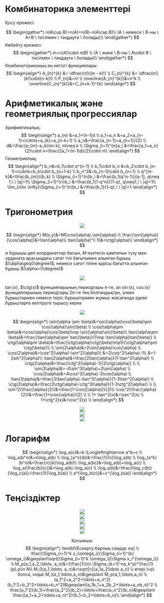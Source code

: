 # Комбинаторика элементтері
Қосу ережесі: 


$$
\begin{gather*}
n(A\cup B)=n(A)+n(B)-n(A\cap B)\\
(A \ немесе \ В-ны \ А+B \ тәсілмен \ таңдауға \ болады)\\
\end{gather*}
$$
Көбейту ережесі:
$$
\begin{gather*}
m=n(A)\cdot n(B) \\
(A \ және \ В-ны \ А\cdot B \ тәсілмен \ таңдауға \ болады)\\
\end{gather*}
$$
Комбинаториканың ең негізгі функциялары:
$$
\begin{align*}
A_{n}^{k} &= \dfrac{n!}{(n - k)!} \\
C_{n}^{k} &= \dfrac{n!}{k!\cdot(n-k)!} \\
P_{n}&=n! \\
\overline{A_{n}^{k}}&=n^k \\
\overline{C_{n}^{k}}&=C_{n+k-1}^{k}
\end{align*}
$$
# Арифметикалық және геометриялық прогрессиялар
Арифметикалық:
$$
\begin{align*}
a_{n} &=a_1+(n-1)d \\
a_1+a_n &=a_2+a_{n-1}=\cdots=a_{k}+a_{n-k+1} \\
a_n&=\frac{a_{n-1}+a_{n+1}}{2} \\
d&=\frac{a_{m}-a_k}{m-k}, m\neq k \\
\Sigma_{i=1}^{n}a_i &=\frac{a_1+a_n}{2}\cdot n=\frac{2a_1+(n-1)d}{2}\cdot n\\
\end{align*}
$$
Геометриялық:
$$
\begin{align*}
b_n&=b_1\cdot q^{n-1} \\
b_1\cdot b_n &=b_2\cdot b_{n-1}=\cdots=b_k\cdot b_{n+1-k} \\
b_n^2&=b_{n-1}\cdot b_{n+1} \\
q^{m-k}&=\frac{b_{m}}{b_k} \\
\Sigma_{i=1}^{n}b_i &=\frac{b_1(q^n-1)}{q-1}, q\neq 1,\ \ |q|>1\\
\Sigma_{i=1}^{n}b_i &=\frac{b_1(1-q^n)}{1-q}, q\neq1,\ \ |q|<1\\
\lim_{n\to \infty}\Sigma_{i=1}^{n}b_i &=\frac{b_1}{1-q},\ \ |q|<1
\end{align*} 
$$


# Тригонометрия
<div style="text-align: center;">
<img src="https://i.upmath.me/svg/%24%24%0A%5Cbegin%7Btikzpicture%7D%5Bscale%3D3%5D%0A%20%20%25%20Unit%20circle%0A%20%20%5Cdraw%20(0%2C0)%20circle%20%5Bradius%3D1%5D%3B%0A%20%20%25%20Axis%0A%20%20%5Cdraw%5B-latex%5D%20(-1.2%2C0)%20--%20(1.2%2C0)%20node%5Bright%5D%20%7B%24x%24%7D%3B%0A%20%20%5Cdraw%5B-latex%5D%20(0%2C-1.2)%20--%20(0%2C1.2)%20node%5Babove%5D%20%7B%24y%24%7D%3B%0A%20%20%25%20Angles%0A%20%20%5Cdraw%5Bred%2Cthick%5D%20(0%2C0)%20--%20(30%3A1)%3B%0A%20%20%5Cdraw%5Bred%2Cthick%5D%20(0%2C0)%20--%20(0%3A0.867)%3B%0A%20%20%5Cdraw%5Bred%2Cthick%5D%20(30%3A0.3)%20arc%20(30%3A0%3A0.3)%3B%0A%20%20%5Cnode%5Bred%2Cright%5D%20at%20(15%3A0.4)%20%7B%24%5Calpha%24%7D%3B%0A%20%20%25%20Labels%0A%20%20%5Cnode%5Babove%20right%5D%20at%20(30%3A1)%20%7B%24M(%5Ccos%20%5Calpha%2C%20%5Csin%20%5Calpha)%24%7D%3B%0A%20%20%5Cdraw%5Bdashed%5D%20(30%3A1)%20--%20(30%3A1%20%7C-%200%2C0)%20node%5Bbelow%5D%20%7B%24%5Ccos%20%5Calpha%24%7D%3B%0A%20%20%5Cdraw%5Bdashed%5D%20(30%3A1)%20--%20(30%3A1%20-%7C%200%2C0)%20node%5Bleft%5D%20%7B%24%5Csin%20%5Calpha%24%7D%3B%0A%5Cend%7Btikzpicture%7D%0A%24%24" />
</div>

$$
\begin{align*}
M(x,y)&=M(\cos(\alpha),\sin(\alpha)) \\
\frac{\sin(\alpha)}{\cos(\alpha)}&=\tan(\alpha)\\
\tan(\alpha)^{-1}&=\ctg(\alpha)\\
\end{align*}
$$
$\alpha$ бұрышы деп координаттар басын, $М$ нүктесін қамтитын түзу мен ордината арасындағы сағат тілі бағытымен алынған бұрыш $(\alpha\geq0\degree)$, немесе сағат тіліне қарсы бағытта алынған бұрыш $(\alpha<0\degree)$


<div style="text-align: center;">
<img src="https://i.upmath.me/svg/%24%24%0A%5Cbegin%7Btabular%7D%7B%7Cc%7Cc%7Cc%7Cc%7Cc%7Cc%7C%7D%0A%5Chline%0A%5Ctext%7BAngle%7D%20%26%20%5Ctext%7BRadians%7D%20%26%20%24%5Csin(%5Ctheta)%24%20%26%20%24%5Ccos(%5Ctheta)%24%20%26%20%24%5Ctan(%5Ctheta)%24%20%26%20%24%5Ccot(%5Ctheta)%24%20%5C%5C%0A%5Chline%0A%240%5E%5Ccirc%24%20%20%26%20%240%24%20%26%20%240%24%20%26%20%241%24%20%26%20%240%24%20%26%20%24%20-%20%24%20%5C%5C%0A%2430%5E%5Ccirc%24%20%20%26%20%24%5Cfrac%7B%5Cpi%7D%7B6%7D%24%20%26%20%24%5Cfrac%7B1%7D%7B2%7D%24%20%26%20%24%5Cfrac%7B%5Csqrt%7B3%7D%7D%7B2%7D%24%20%26%20%24%5Cfrac%7B%5Csqrt%7B3%7D%7D%7B3%7D%24%26%20%24%5Csqrt%7B3%7D%24%5C%5C%0A%2445%5E%5Ccirc%24%20%20%26%20%24%5Cfrac%7B%5Cpi%7D%7B4%7D%24%20%26%20%24%5Cfrac%7B%5Csqrt%7B2%7D%7D%7B2%7D%24%20%26%20%24%5Cfrac%7B%5Csqrt%7B2%7D%7D%7B2%7D%24%20%26%20%241%24%26%20%241%24%20%5C%5C%0A%2460%5E%5Ccirc%24%20%20%26%20%24%5Cfrac%7B%5Cpi%7D%7B3%7D%24%20%26%20%24%5Cfrac%7B%5Csqrt%7B3%7D%7D%7B2%7D%24%20%26%20%24%5Cfrac%7B1%7D%7B2%7D%24%20%26%20%24%5Csqrt%7B3%7D%24%20%26%24%5Cfrac%7B%5Csqrt%7B3%7D%7D%7B3%7D%24%5C%5C%0A%2490%5E%5Ccirc%24%20%20%26%20%24%5Cfrac%7B%5Cpi%7D%7B2%7D%24%20%26%20%241%24%20%26%20%240%24%20%26%20%24-%24%20%26%20%240%24%5C%5C%0A%24180%5E%5Ccirc%24%20%20%26%20%24%5Cpi%24%20%26%20%240%24%20%26%20%24-1%24%20%26%20%240%24%20%26%20%24-%24%5C%5C%0A%24270%5E%5Ccirc%24%20%20%26%20%24%5Cfrac%7B3%5Cpi%7D%7B2%7D%24%20%26%20%24-1%24%20%26%20%240%24%20%26%20%24-%24%20%26%20%240%24%5C%5C%0A%24360%5E%5Ccirc%24%20%20%26%20%242%5Cpi%24%20%26%20%240%24%20%26%20%241%24%20%26%20%240%24%20%26%24-%24%5C%5C%0A%5Chline%0A%5Cend%7Btabular%7D%0A%24%24" />
</div>

$\tan(x)$, $\ctg(x)$ функцияларының периодтары $\pi$-ге, ал $\sin(x)$,   $\cos(x)$ функцияларының  периодтары $2\pi$-ге тең  болғандықтан,  үлкен бұрыштармен немесе теріс бұрыштармен жұмыс жасағанда $\textit{әдемі}$ бұрыштарға келтіруге тырысу керек


<div style="text-align: center;">
<img src="https://avatars.mds.yandex.net/i?id=5f770acbbf5293e7f1672e3f2dcb7bb6_l-5141122-images-thumbs&n=13" />
</div>

$$
\begin{align*}
\sin(\alpha \pm \beta)&=\sin(\alpha)\cos(\beta)\pm \cos(\alpha)\sin(\beta) \\
\cos(\alpha\pm \beta)&=\cos(\alpha)\cos(\beta)\mp \sin(\alpha)\sin(\beta)\\
\tan(\alpha\pm \beta)&=\frac{\tan(\alpha)\pm \tan(\beta)}{1\mp \tan(\alpha)\tan(\beta)} \\
\ctg(\alpha\pm \beta)&=\frac{\ctg(\alpha)\ctg(\beta)\mp1}{\ctg(\alpha)\pm \ctg(\beta)}\\
\\
\sin(2\alpha)&=2\sin(\alpha)\cos(\alpha) \\
\cos(2\alpha)&=\cos^2(\alpha)-\sin^2(\alpha)\\
&=2\cos^2(\alpha)-1\\
&=1-2sin^2(\alpha)\\
\tan(2\alpha)&=\frac{2\tan(\alpha)}{1-\tan^2(\alpha)} \\
\ctg(2\alpha)&=\frac{\ctg^2(\alpha)-1}{2\ctg(\alpha)} \\
\\
\sin(3\alpha)&=-4\sin^3(\alpha)+3\sin(\alpha) \\
\cos(3\alpha)&=4\cos^3(\alpha)-3\cos(\alpha) \\
\tan(3\alpha)&=\frac{3\tan(\alpha)-\tan^3(\alpha)}{1-3\tan^2(\alpha)} \\
\ctg(3\alpha)&=\frac{3\ctg(\alpha)-\ctg^3(\alpha)}{1-3\ctg^2(\alpha)} \\
\\
\sin^2(\frac{\alpha}{2})&=\frac{1-\cos({\alpha})}{2}\\
\cos^2(\frac{\alpha}{2})&=\frac{1+\cos(\alpha)}{2} \\
\\
1+ \tan^2(x)&=\sec^2(x) \\
1+\ctg^2(x)&=\csc^2(x) \\
\end{align*}
$$
<div style="text-align: center;">
<img src="https://avatars.mds.yandex.net/i?id=930866c37de39f321a5f533cec4802a1_l-4902542-images-thumbs&n=13" />
</div>

<div style="text-align: center;">
<img src="https://avatars.mds.yandex.net/i?id=8a842315952c70e853af2f6ffe0bb121_sr-4866980-images-thumbs&n=13" />
</div>

<div style="text-align: center;">
<img src="https://avatars.mds.yandex.net/i?id=9aca651075b060200b2e7fa892b8821d-3184375-images-thumbs&n=13" />
</div>

# Логарифм
$$
\begin{align*}
\log_a(c)&=b \Longleftrightarrow a^b=c \\
\log_a(b^n)&=n\log_a(b) \\
\log_{a^n}(b)&=\frac{1}{n}\log_a(b) \\
\log_{a^k}(b^n)&=\frac{n}{k}\log_a(b)\\
\log_a(bc)&=\log_a(b)+\log_a(c) \\
\log_a(\frac{b}{c})&=\log_a(b)-\log_a(c) \\
\log_a(b)&=\frac{\log_c(b)}{\log_c(a)}=\frac{1}{\log_b(a)} \\
a^{\log_b(c)}&=c^{\log_b(a)}
\end{align*}
$$
# Теңсіздіктер
<div style="text-align: center;">
<img src="https://fmclass.ru/inc/pictures/45f87657fba764173fb7d8b0befb2ee8.png" />
<div style="text-align: center;">
<img src="https://yourtutor.info/wp-content/ql-cache/quicklatex.com-34af13aef4473e853fa9a650beb987a8_l3.png" />
</div>
<div style="text-align: center;">
<img src="https://yourtutor.info/wp-content/ql-cache/quicklatex.com-994b4985d3419941de51c48ab376cb44_l3.png" />
</div>
<div style="text-align: center;">
<img src="https://yourtutor.info/wp-content/ql-cache/quicklatex.com-42e1e1de50728d7438f88640f80f7cd9_l3.png" />
</div>
<div style="text-align: center;">
<img src="https://avatars.mds.yandex.net/i?id=bef5715f911c3529dc2fd16b23ef797e-3734103-images-thumbs&n=13" />
</div>

Қосымша:
$$
\begin{align*}
\textbf{Ескерту:барлық сандар оң} \\
\frac{\Sigma_{i=1}^k x_i\omega_i}{\Sigma_{i=1}^{k} \omega_i}&\geqslant\sqrt[\Sigma_{i=1}^k \omega_i]{\Sigma x_i^{\omega_i}} \\
M_p(a_1,a_2,\ldots, a_n)&=(\frac{1}{n} \Sigma_{k=1}^na_k^p)^\frac{1}{p},p\in N\\
M_0(a_1,\ldots, a_n)&=\sqrt[n]{a_1a_2\ldots a_n} \\
егер\ l>p\ болса, онда\ M_l(a_1,\ldots,a_n)&\geqslant M_p(a_1,\ldots,a_n) \\
(a_1^2+a_2^2+\ldots+a_n^2)(b_1^2+b_2^2+\ldots+b_n^2)&\geqslant(a_1b_1+a_2b_2+\ldots+a_nb_n)^2 \\
\frac{a_1^2}{b_1}+\frac{a_2^2}{b_2}+\ldots+\frac{a_n^2}{b_n}&\geqslant \frac{(a_1+a_2+\ldots+a_n)^2}{b_1+b_2+\ldots+b_n}\\
\end{align*}
$$

